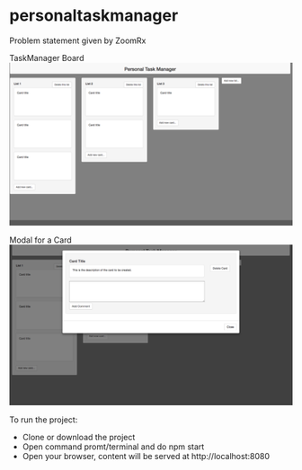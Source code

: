 # personaltaskmanager
Problem statement given by ZoomRx

TaskManager Board
![alt text](https://github.com/rvkumar92/personaltaskmanager/blob/master/outputs/taskmanager.png "TaskManager output")

Modal for a Card
![alt text](https://github.com/rvkumar92/personaltaskmanager/blob/master/outputs/cardmodal.png "Card Modal output")

To run the project:
* Clone or download the project
* Open command promt/terminal and do npm start
* Open your browser, content will be served at http://localhost:8080
